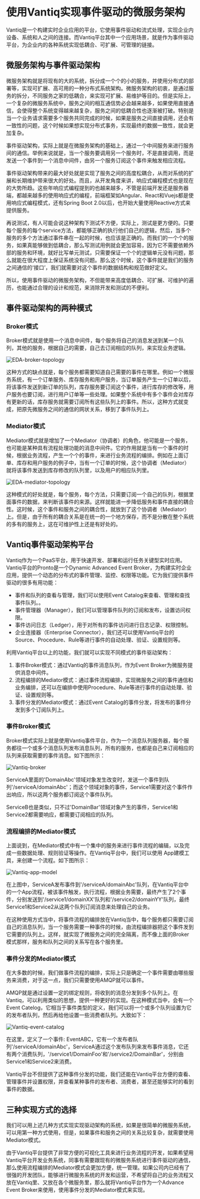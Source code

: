 # 使用Vantiq实现事件驱动的微服务架构

Vantiq是一个构建实时企业应用的平台，它使用事件驱动和流式处理，实现企业内设备、系统和人之间的连接。而Vantiq平台其中一个应用场景，就是作为事件驱动平台，为企业内的各种系统实现低耦合、可扩展、可管理的链接。

## 微服务架构与事件驱动架构
微服务架构就是将现有的大的系统，拆分成一个个的小的服务，并使用分布式的部署等，实现可扩展、高可用的一种分布式系统架构。微服务架构的初衷，是通过服务的拆分，不同服务之家的低耦合，来实现可扩展、易维护等目的。但是实际上，一个复杂的微服务系统中，服务之间的相互通信势必会越来越多，如果使用直接通信，会使得整个系统变得越来越复杂，服务之间的低耦合性也逐渐被打破。特别是当一个业务请求需要多个服务共同完成的时候，如果是服务之间直接调用，还会有一致性的问题，这个时候如果想实现分布式事务，实现最终的数据一致性，就会更加复杂。

事件驱动架构，实际上就是在微服务架构的基础上，通过一个中间服务来进行服务间的通信。举例来说就是，当一个服务要调用另一个服务时，不是直接调用，而是发送一个事件到一个消息中间件，由另一个服务订阅这个事件来触发相应流程。

事件驱动架构带来的最大好处就是实现了服务之间的高度松耦合，从而对系统的扩展和长期维护带来很大的好处。而且，从开发角度来讲，响应式编程模式也是现在的大势所趋。这些年响应式编程提到的也越来越多，不管是前端开发还是服务器端，都越来越多的使用响应式的编程，前端框架如Angular、React和Vuejs都是使用响应式编程模式，还有Spring Boot 2.0以后，也开始大量使用Reactive方式来提供服务。

再说测试，有人可能会说这种架构下测试不方便，实际上，测试是更方便的。只要每个服务的每个service方法，都能够正确的执行他们自己的逻辑，然后，当多个服务的多个方法通过事件串在一起的时候，也应该是正确的。而我们的一个个的服务，如果真能够做到低耦合，那么写测试用例就会更加容易，因为它不需要依赖外部的服务和环境，就好比写单元测试，只需要保证一个个的逻辑单元没有问题，那么就能在很大程度上保证系统没有问题。那么这个时候，这个事件就是我们的服务之间通信的‘接口’，我们就需要对这个事件的数据结构和规范做好定义。

所以，使用事件驱动的微服务架构，不但能带来高度低耦合、可扩展、可维护的遍历，也能通过合理的设计和规范，来消除开发和测试的不便利。

## 事件驱动架构的两种模式
### Broker模式
Broker模式就是使用一个消息中间件，每个服务将自己的消息发送到某一个队列，其他的服务，根据自己的需要，自己去订阅相应的队列，来实现业务逻辑。

![EDA-broker-topology](1_micro_service_eda_using_vantiq/EDA-broker-topology.png?raw=true "Broker模式")

这种方式的缺点就是，每个服务都需要知道自己需要的事件在哪里。例如一个微服务系统，有一个订单服务、库存服务和用户服务，当订单服务产生一个订单以后，将该事件发送到新订单的队列，库存服务要订阅这个事件，进行库存的修改等，用户服务也要订阅，进行用户订单等一些处理。如果整个系统中有多个事件会对库存有更新的话，库存服务就需要订阅所有这些队列上的事件。所以，这种方式就变成，把原先微服务之间的通信的网状关系，移到了事件队列上。

### Mediator模式
Mediator模式就是增加了一个Mediator（协调者）的角色，他可能是一个服务，也可能是某种具有流程处理功能的消息中间件。它的作用就是当有一个事件的时候，根据业务流程，产生一个个的事件，来进行业务流程的编排。例如在上面订单、库存和用户服务的例子中，当有一个订单的时候，这个协调者（Mediator）就将该事件发送到库存修改的队列里，以及用户的相应队列里。

![EDA-mediator-topology](1_micro_service_eda_using_vantiq/EDA-mediator-topology.png?raw=true "Broker模式")

这种模式的好处就是，每个服务，每个方法，只需要订阅一个自己的队列，根据里面事件的数据，来判断该事件的来源。这样就能进一步降低服务和事件直接的耦合性。这时候，这个事件和服务之间的耦合性，就放到了这个协调者（Mediator）上。但是，由于所有的耦合关系是在统一的一个地方保存，而不是分散在整个系统的多有的服务上，这在可维护性上还是有好处的。

## Vantiq事件驱动架构平台
Vantiq作为一个PaaS平台，用于快速开发、部署和运行任务关键型实时应用。Vantiq平台的Pronto是一个Dynamic Advanced Event Broker​，为构建实时企业应用，提供一个动态的分布式的事件管理、监控、权限等功能。它为我们提供事件驱动的很多有用功能：
 * 事件和队列的查看与管理，我们可以使用Event Catalog来查看、管理和查找事件队列。。
 * 事件管理器（Manager），我们可以管理事件队列的订阅和发布，设置访问权限。
 * 事件访问日志（Ledger），用于对所有的事件访问进行日志记录、权限控制。
 * 企业连接器（Enterprise Connector），我们还可以使用Vantiq平台的Source、Procedure、Rule等进行事件的自动处理、验证、设置规则等。

利用Vantiq平台以上的功能，我们就可以实现不同模式的事件驱动架构：
1. 事件Broker模式：通过Vantiq的事件消息队列，作为Event Broker为微服务提供消息中间件。
2. 流程编排的Mediator模式：通过事件流程编排，实现微服务之间的事件通信和业务编排，还可以在编排中使用Procedure、Rule等进行事件的自动处理、验证、设置规则等。
3. 事件分发的Mediator模式：通过Event Catalog的事件分发，将发布的事件分发到多个订阅队列上。

### 事件Broker模式
Broker模式实际上就是使用Vantiq事件平台，作为一个消息队列服务器，每个服务都往一个或多个消息队列发布消息队列，所有的服务，也都是自己来订阅相应的队列来获取需要的事件消息。如下图所示：

![Vantiq-broker](1_micro_service_eda_using_vantiq/Vantiq-broker.jpg?raw=true "Vantiq Broker模式")

ServiceA里面的'DomainAbc'领域对象发生改变时，发送一个事件到队列'/serviceA/domainAbc'；而这个领域对象的事件，Service1需要对这个事件作出响应，所以这两个服务都订阅这个事件队列。

ServiceB也是类似，只不过'DomainBar'领域对象产生的事件，Service1和Service2都需要响应，都需要订阅相应的队列。

### 流程编排的Mediator模式
上面说到，在Mediator模式中有一个集中的服务来进行事件流程的编辑，以及完成一些数据处理、规则验证等操作。在Vantiq平台中，我们可以使用 App建模工具，来创建一个流程。如下图所示：

![Vantiq-app-model](1_micro_service_eda_using_vantiq/Vantiq-app-model.jpg?raw=true "Vantiq流程编排的Mediator模式")

在上图中，ServiceA发布事件到'/serviceA/domainAbc'队列，在Vantiq平台中的一个App流程，被该事件触发，执行流程，根据业务需要，最终产生了2个事件，分别发送到'/service1/domainXX'队列和'/service2/domainYY'队列，最终Service1和Service2从这两个队列订阅消息来处理自己的业务。

在这种使用方式当中，将事件流程的编排放在Vantiq当中，每个服务都只需要订阅自己的消息队列，当一个服务需要一种事件的时候，由流程编排器把这个事件发到它需要的队列上。这样，就实现了微服务之间的完全隔离，而不像上面的Broker模式那样，服务和队列之间的关系写在各个服务里。


### 事件分发的Mediator模式
在大多数的时候，我们做事件流程的编排，实际上只是确定一个事件需要由哪些服务来消费，对于这一点，我们只需要使用AMQP就可以事件。

AMQP就是通过设置一定的绑定规则，将收到的消息分发到多个队列上。在Vantiq，可以利用类似的思想，提供一种更好的实现。在这种模式当中，会有一个Event Catelog，它相当于事件类型的定义，我们可以将一个或多个队列设置为它的发布者队列，然后再给他设置一些消费者队列。大致如下：

![Vantiq-event-catalog](1_micro_service_eda_using_vantiq/Vantiq-event-catalog.jpg?raw=true "Vantiq事件分发的Mediator模式")

在这里，定义了一个事件: EventABC，它有一个发布者队列'/serviceA/domainAbc'，ServiceA通过这个发布队列来发布事件消息，它还有两个消费队列，'/service1/DomainFoo'和'/service2/DomainBar'，分别由Service1和Service2来消费。

Vantiq平台不但提供了这种事件分发的功能，我们还能在Vantiq平台方便的查看、管理事件并设置权限，并查看某种事件的发布者、消费者，甚至还能够实时的看到事件的数据。

## 三种实现方式的选择
我们可以用上述几种方式实现实现驱动架构的系统，如果是很简单的微服务系统，可以用第一种方式使用，但是，如果事件和服务之间的关系比较复杂，就需要使用Mediator模式。

由于Vantiq平台提供了非常方便的可视化工具来进行业务流程的开发，如果希望用Vantiq平台开发业务系统，同事有需要跟现有的微服务系统进行事件驱动的通信，那么使用流程编排的Mediator模式会更加方便，统一管理。如果公司内已经有了很强的开发团队，能够进行微服务系统的开发和运营，不希望将自己的业务流程又放在Vantiq里、又放在各个微服务里，那么就将Vantiq平台作为一个Advance Event Broker来使用，使用事件分发的Mediator模式来实现。

